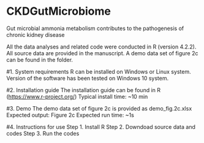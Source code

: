 # CKDGutMicrobiome
Gut microbial ammonia metabolism contributes to the pathogenesis of chronic kidney disease

All the data analyses and related code were conducted in R (version 4.2.2). 
All source data are provided in the manuscript. A demo data set of figure 2c can be found in the folder.

#1. System requirements
R can be installed on Windows or Linux system.
Version of the software has been tested on Windows 10 system.

#2. Installation guide
The installation guide can be found in R (https://www.r-project.org/)
Typical install time: ~10 min

#3. Demo
The demo data set of figure 2c is provided as demo_fig.2c.xlsx
Expected output: Figure 2c
Expected run time: ~1s

#4. Instructions for use
Step 1. Install R
Step 2. Downdoad source data and codes
Step 3. Run the codes 


